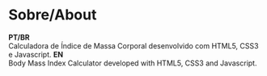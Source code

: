 # Sobre/About
__PT/BR__\
Calculadora de Índice de Massa Corporal desenvolvido com HTML5, CSS3 e Javascript.
__EN__\
Body Mass Index Calculator developed with HTML5, CSS3 and Javascript.

